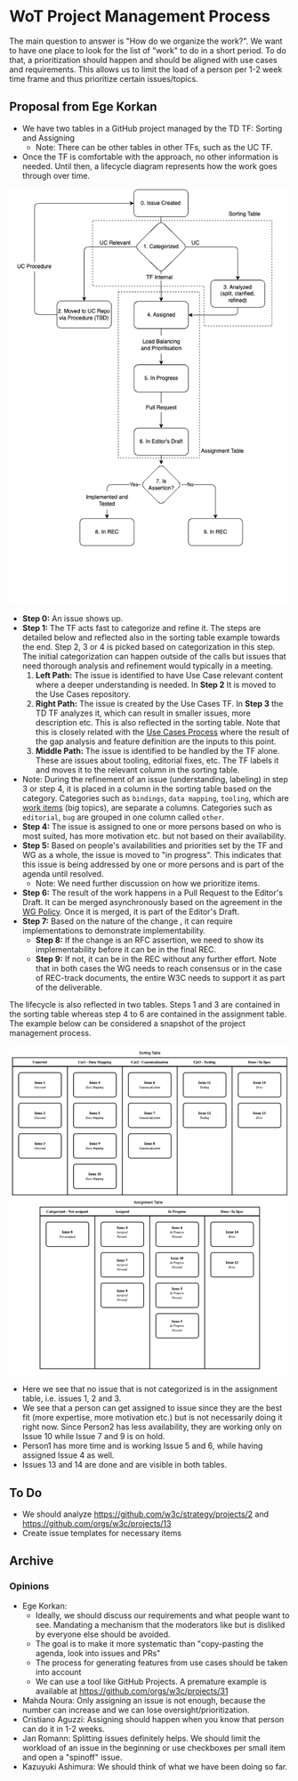 # WoT Project Management Process

The main question to answer is "How do we organize the work?".
We want to have one place to look for the list of "work" to do in a short period.
To do that, a prioritization should happen and should be aligned with use cases and requirements.
This allows us to limit the load of a person per 1-2 week time frame and thus prioritize certain issues/topics.

## Proposal from Ege Korkan

- We have two tables in a GitHub project managed by the TD TF: Sorting and Assigning
  - Note: There can be other tables in other TFs, such as the UC TF.
- Once the TF is comfortable with the approach, no other information is needed. Until then, a lifecycle diagram represents how the work goes through over time.

![lifecycle](./lifecycle.drawio.png)

- **Step 0:** An issue shows up.
- **Step 1:** The TF acts fast to categorize and refine it. The steps are detailed below and reflected also in the sorting table example towards the end. Step 2, 3 or 4 is picked based on categorization in this step. The initial categorization can happen outside of the calls but issues that need thorough analysis and refinement would typically in a meeting.
  1. **Left Path:**  The issue is identified to have Use Case relevant content where a deeper understanding is needed. In **Step 2** It is moved to the Use Cases repository.
  2. **Right Path:** The issue is created by the Use Cases TF. In **Step 3** the TD TF analyzes it, which can result in smaller issues, more description etc. This is also reflected in the sorting table. Note that this is closely related with the [Use Cases Process](https://github.com/w3c/wot-usecases/blob/main/Process.md) where the result of the gap analysis and feature definition are the inputs to this point.
  3. **Middle Path:** The issue is identified to be handled by the TF alone. These are issues about tooling, editorial fixes, etc. The TF labels it and moves it to the relevant column in the sorting table.
- Note: During the refinement of an issue (understanding, labeling) in step 3 or step 4, it is placed in a column in the sorting table based on the category. Categories such as `bindings`, `data mapping`, `tooling`, which are [work items](https://github.com/w3c/wot/blob/main/planning/ThingDescription/work-items.md) (big topics), are separate a columns. Categories such as `editorial`, `bug` are grouped in one column called `other`.
- **Step 4:** The issue is assigned to one or more persons based on who is most suited, has more motivation etc. but not based on their availability.
- **Step 5:** Based on people's availabilities and priorities set by the TF and WG as a whole, the issue is moved to "in progress". This indicates that this issue is being addressed by one or more persons and is part of the agenda until resolved.
  - Note: We need further discussion on how we prioritize items.
- **Step 6:** The result of the work happens in a Pull Request to the Editor's Draft. It can be merged asynchronously based on the agreement in the [WG Policy](https://github.com/w3c/wot/blob/main/policies/async-decision.md). Once it is merged, it is part of the Editor's Draft.
- **Step 7:** Based on the nature of the change , it can require implementations to demonstrate implementability.
  - **Step 8:** If the change is an RFC assertion, we need to show its implementability before it can be in the final REC.
  - **Step 9:** If not, it can be in the REC without any further effort. Note that in both cases the WG needs to reach consensus or in the case of REC-track documents, the entire W3C needs to support it as part of the deliverable.

The lifecycle is also reflected in two tables. Steps 1 and 3 are contained in the sorting table whereas step 4 to 6 are contained in the assignment table. The example below can be considered a snapshot of the project management process.

![kanbanidea](./kanbanidea.drawio.png)

- Here we see that no issue that is not categorized is in the assignment table, i.e. issues 1, 2 and 3.
- We see that a person can get assigned to issue since they are the best fit (more expertise, more motivation etc.) but is not necessarily doing it right now. Since Person2 has less availability, they are working only on Issue 10 while Issue 7 and 9 is on hold.
- Person1 has more time and is working Issue 5 and 6, while having assigned Issue 4 as well.
- Issues 13 and 14 are done and are visible in both tables.

## To Do

- We should analyze https://github.com/w3c/strategy/projects/2 and https://github.com/orgs/w3c/projects/13
- Create issue templates for necessary items

## Archive

### Opinions

- Ege Korkan:
  - Ideally, we should discuss our requirements and what people want to see. Mandating a mechanism that the moderators like but is disliked by everyone else should be avoided.
  - The goal is to make it more systematic than "copy-pasting the agenda, look into issues and PRs"
  - The process for generating features from use cases should be taken into account
  - We can use a tool like GitHub Projects. A premature example is available at https://github.com/orgs/w3c/projects/31
- Mahda Noura: Only assigning an issue is not enough, because the number can increase and we can lose oversight/prioritization.
- Cristiano Aguzzi: Assigning should happen when you know that person can do it in 1-2 weeks.
- Jan Romann: Splitting issues definitely helps. We should limit the workload of an issue in the beginning or use checkboxes per small item and open a "spinoff" issue.
- Kazuyuki Ashimura: We should think of what we have been doing so far.
